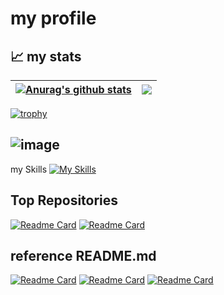# my profile


## 📈 my stats

| <a href="https://github.com/anuraghazra/github-readme-stats"><img align="center" src="https://github-readme-stats-fork.vercel.app/api?username=TT-RR&show_icons=true&include_all_commits=true&theme=buefy&hide_border=true" alt="Anurag's github stats" /></a> | <a href="https://github.com/anuraghazra/github-readme-stats"><img align="center" src="https://github-readme-stats-fork.vercel.app/api/top-langs/?username=TT-RR&layout=compact&theme=buefy&hide_border=true" /></a> |
| ------------- | ------------- |

[![trophy](https://github-profile-trophy.vercel.app/?username=TT-RR&theme=chalk)](https://github.com/ryo-ma/github-profile-trophy)


## ![image](https://user-images.githubusercontent.com/118715539/212600026-6cba23e1-f66b-4dd3-91f5-13617d5c960e.png)
 my Skills 
[![My Skills](https://skillicons.dev/icons?i=instagram,c,cs,html,css,bootstrap,github,discord,androidstudio,dart,flutter,firebase&perline=6)](https://skillicons.dev)


## Top Repositories
[![Readme Card](https://github-readme-stats.vercel.app/api/pin/?username=TT-RR&repo=supporterz-hackthon-vol9)](https://github.com/TT-RR/supporterz-hackthon-vol9)
[![Readme Card](https://github-readme-stats.vercel.app/api/pin/?username=TT-RR&repo=flutter-chat-app)](https://github.com/TT-RR/flutter-chat-app)


## reference README.md
[![Readme Card](https://github-readme-stats.vercel.app/api/pin/?username=anuraghazra&repo=github-readme-stats&theme=buefy)](https://github.com/anuraghazra/github-readme-stats)
[![Readme Card](https://github-readme-stats.vercel.app/api/pin/?username=ryo-ma&repo=github-profile-trophy&theme=buefy)](https://github.com/ryo-ma/github-profile-trophy)
[![Readme Card](https://github-readme-stats-fork.vercel.app/api/pin/?username=tandpfun&repo=skill-icons)](https://github.com/tandpfun/skill-icons)
